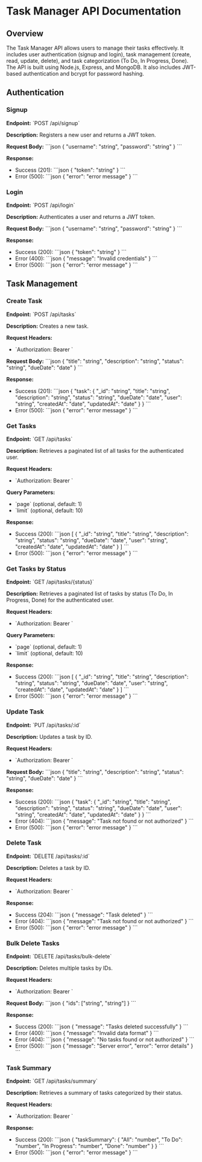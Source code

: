 # Task Manager API Documentation

## Overview
The Task Manager API allows users to manage their tasks effectively. It includes user authentication (signup and login), task management (create, read, update, delete), and task categorization (To Do, In Progress, Done). The API is built using Node.js, Express, and MongoDB. It also includes JWT-based authentication and bcrypt for password hashing.

## Authentication

### Signup
**Endpoint:** \`POST /api/signup\`

**Description:** Registers a new user and returns a JWT token.

**Request Body:**
\`\`\`json
{
  "username": "string",
  "password": "string"
}
\`\`\`

**Response:**
- Success (201):
  \`\`\`json
  {
    "token": "string"
  }
  \`\`\`
- Error (500):
  \`\`\`json
  {
    "error": "error message"
  }
  \`\`\`

### Login
**Endpoint:** \`POST /api/login\`

**Description:** Authenticates a user and returns a JWT token.

**Request Body:**
\`\`\`json
{
  "username": "string",
  "password": "string"
}
\`\`\`

**Response:**
- Success (200):
  \`\`\`json
  {
    "token": "string"
  }
  \`\`\`
- Error (400):
  \`\`\`json
  {
    "message": "Invalid credentials"
  }
  \`\`\`
- Error (500):
  \`\`\`json
  {
    "error": "error message"
  }
  \`\`\`

## Task Management

### Create Task
**Endpoint:** \`POST /api/tasks\`

**Description:** Creates a new task.

**Request Headers:**
- \`Authorization: Bearer <token>\`

**Request Body:**
\`\`\`json
{
  "title": "string",
  "description": "string",
  "status": "string",
  "dueDate": "date"
}
\`\`\`

**Response:**
- Success (201):
  \`\`\`json
  {
    "task": {
      "_id": "string",
      "title": "string",
      "description": "string",
      "status": "string",
      "dueDate": "date",
      "user": "string",
      "createdAt": "date",
      "updatedAt": "date"
    }
  }
  \`\`\`
- Error (500):
  \`\`\`json
  {
    "error": "error message"
  }
  \`\`\`

### Get Tasks
**Endpoint:** \`GET /api/tasks\`

**Description:** Retrieves a paginated list of all tasks for the authenticated user.

**Request Headers:**
- \`Authorization: Bearer <token>\`

**Query Parameters:**
- \`page\` (optional, default: 1)
- \`limit\` (optional, default: 10)

**Response:**
- Success (200):
  \`\`\`json
  [
    {
      "_id": "string",
      "title": "string",
      "description": "string",
      "status": "string",
      "dueDate": "date",
      "user": "string",
      "createdAt": "date",
      "updatedAt": "date"
    }
  ]
  \`\`\`
- Error (500):
  \`\`\`json
  {
    "error": "error message"
  }
  \`\`\`

### Get Tasks by Status
**Endpoint:** \`GET /api/tasks/{status}\`

**Description:** Retrieves a paginated list of tasks by status (To Do, In Progress, Done) for the authenticated user.

**Request Headers:**
- \`Authorization: Bearer <token>\`

**Query Parameters:**
- \`page\` (optional, default: 1)
- \`limit\` (optional, default: 10)

**Response:**
- Success (200):
  \`\`\`json
  [
    {
      "_id": "string",
      "title": "string",
      "description": "string",
      "status": "string",
      "dueDate": "date",
      "user": "string",
      "createdAt": "date",
      "updatedAt": "date"
    }
  ]
  \`\`\`
- Error (500):
  \`\`\`json
  {
    "error": "error message"
  }
  \`\`\`

### Update Task
**Endpoint:** \`PUT /api/tasks/:id\`

**Description:** Updates a task by ID.

**Request Headers:**
- \`Authorization: Bearer <token>\`

**Request Body:**
\`\`\`json
{
  "title": "string",
  "description": "string",
  "status": "string",
  "dueDate": "date"
}
\`\`\`

**Response:**
- Success (200):
  \`\`\`json
  {
    "task": {
      "_id": "string",
      "title": "string",
      "description": "string",
      "status": "string",
      "dueDate": "date",
      "user": "string",
      "createdAt": "date",
      "updatedAt": "date"
    }
  }
  \`\`\`
- Error (404):
  \`\`\`json
  {
    "message": "Task not found or not authorized"
  }
  \`\`\`
- Error (500):
  \`\`\`json
  {
    "error": "error message"
  }
  \`\`\`

### Delete Task
**Endpoint:** \`DELETE /api/tasks/:id\`

**Description:** Deletes a task by ID.

**Request Headers:**
- \`Authorization: Bearer <token>\`

**Response:**
- Success (204):
  \`\`\`json
  {
    "message": "Task deleted"
  }
  \`\`\`
- Error (404):
  \`\`\`json
  {
    "message": "Task not found or not authorized"
  }
  \`\`\`
- Error (500):
  \`\`\`json
  {
    "error": "error message"
  }
  \`\`\`

### Bulk Delete Tasks
**Endpoint:** \`DELETE /api/tasks/bulk-delete\`

**Description:** Deletes multiple tasks by IDs.

**Request Headers:**
- \`Authorization: Bearer <token>\`

**Request Body:**
\`\`\`json
{
  "ids": ["string", "string"]
}
\`\`\`

**Response:**
- Success (200):
  \`\`\`json
  {
    "message": "Tasks deleted successfully"
  }
  \`\`\`
- Error (400):
  \`\`\`json
  {
    "message": "Invalid data format"
  }
  \`\`\`
- Error (404):
  \`\`\`json
  {
    "message": "No tasks found or not authorized"
  }
  \`\`\`
- Error (500):
  \`\`\`json
  {
    "message": "Server error",
    "error": "error details"
  }
  \`\`\`

### Task Summary
**Endpoint:** \`GET /api/tasks/summary\`

**Description:** Retrieves a summary of tasks categorized by their status.

**Request Headers:**
- \`Authorization: Bearer <token>\`

**Response:**
- Success (200):
  \`\`\`json
  {
    "taskSummary": {
      "All": "number",
      "To Do": "number",
      "In Progress": "number",
      "Done": "number"
    }
  }
  \`\`\`
- Error (500):
  \`\`\`json
  {
    "error": "error message"
  }
  \`\`\`
